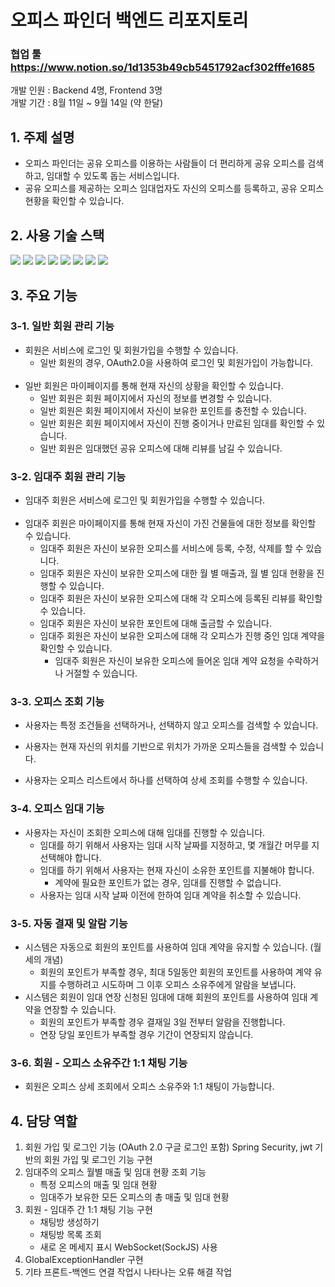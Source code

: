 # 오피스 파인더 백엔드 리포지토리
### 협업 툴 https://www.notion.so/1d1353b49cb5451792acf302fffe1685
개발 인원 : Backend 4명, Frontend 3명   
개발 기간 : 8월 11일 ~ 9월 14일 (약 한달)   

## 1. 주제 설명
- 오피스 파인더는 공유 오피스를 이용하는 사람들이 더 편리하게 공유 오피스를 검색하고, 임대할 수 있도록 돕는 서비스입니다.
- 공유 오피스를 제공하는 오피스 임대업자도 자신의 오피스를 등록하고, 공유 오피스 현황을 확인할 수 있습니다.

## 2. 사용 기술 스택
<img src="https://img.shields.io/badge/amazon_aws-232F3E?style=for-the-badge&logo=amazonaws&logoColor=white">
<img src="https://img.shields.io/badge/amazons3-569A31?style=for-the-badge&logo=amazons3&logoColor=white">
<img src="https://img.shields.io/badge/springboot-6DB33F?style=for-the-badge&logo=springboot&logoColor=white">
<img src="https://img.shields.io/badge/springsecurity-6DB33F?style=for-the-badge&logo=springsecurity&logoColor=white">
<img src="https://img.shields.io/badge/hibernate-59666C?style=for-the-badge&logo=hibernate&logoColor=white">
<img src="https://img.shields.io/badge/redis-DC382D?style=for-the-badge&logo=redis&logoColor=white">
<img src="https://img.shields.io/badge/Swagger-85EA2D?style=for-the-badge&logo=Swagger&logoColor=black">
<img src="https://img.shields.io/badge/WebSocket-010101?style=for-the-badge&logo=&logoColor=white">

## 3. 주요 기능
### 3-1. 일반 회원 관리 기능
- 회원은 서비스에 로그인 및 회원가입을 수행할 수 있습니다.
    - 일반 회원의 경우, OAuth2.0을 사용하여 로그인 및 회원가입이 가능합니다.
      </br></br>
- 일반 회원은 마이페이지를 통해 현재 자신의 상황을 확인할 수 있습니다.
    - 일반 회원은 회원 페이지에서 자신의 정보를 변경할 수 있습니다.
    - 일반 회원은 회원 페이지에서 자신이 보유한 포인트를 충전할 수 있습니다.
    - 일반 회원은 회원 페이지에서 자신이 진행 중이거나 만료된 임대를 확인할 수 있습니다.
    - 일반 회원은 임대했던 공유 오피스에 대해 리뷰를 남길 수 있습니다.

### 3-2. 임대주 회원 관리 기능
- 임대주 회원은 서비스에 로그인 및 회원가입을 수행할 수 있습니다.
  </br></br>
- 임대주 회원은 마이페이지를 통해 현재 자신이 가진 건물들에 대한 정보를 확인할 수 있습니다.
    - 임대주 회원은 자신이 보유한 오피스를 서비스에 등록, 수정, 삭제를 할 수 있습니다.
    - 임대주 회원은 자신이 보유한 오피스에 대한 월 별 매출과, 월 별 임대 현황을 진행할 수 있습니다.
    - 임대주 회원은 자신이 보유한 오피스에 대해 각 오피스에 등록된 리뷰를 확인할 수 있습니다.
    - 임대주 회원은 자신이 보유한 포인트에 대해 출금할 수 있습니다.
    - 임대주 회원은 자신이 보유한 오피스에 대해 각 오피스가 진행 중인 임대 계약을 확인할 수 있습니다.
        - 임대주 회원은 자신이 보유한 오피스에 들어온 임대 계약 요청을 수락하거나 거절할 수 있습니다.

### 3-3. 오피스 조회 기능
- 사용자는 특정 조건들을 선택하거나, 선택하지 않고 오피스를 검색할 수 있습니다.


- 사용자는 현재 자신의 위치를 기반으로 위치가 가까운 오피스들을 검색할 수 있습니다.


- 사용자는 오피스 리스트에서 하나를 선택하여 상세 조회를 수행할 수 있습니다.

### 3-4. 오피스 임대 기능
- 사용자는 자신이 조회한 오피스에 대해 임대를 진행할 수 있습니다.
    - 임대를 하기 위해서 사용자는 임대 시작 날짜를 지정하고, 몇 개월간 머무를 지 선택해야 합니다.
    - 임대를 하기 위해서 사용자는 현재 자신이 소유한 포인트를 지불해야 합니다.
        - 계약에 필요한 포인트가 없는 경우, 임대를 진행할 수 없습니다.
    - 사용자는 임대 시작 날짜 이전에 한하여 임대 계약을 취소할 수 있습니다.

### 3-5. 자동 결재 및 알람 기능
- 시스템은 자동으로 회원의 포인트를 사용하여 임대 계약을 유지할 수 있습니다. (월세의 개념)
    - 회원의 포인트가 부족할 경우, 최대 5일동안 회원의 포인트를 사용하여 계약 유지를 수행하려고 시도하며 그 이후 오피스 소유주에게 알람을 보냅니다.
- 시스템은 회원이 임대 연장 신청된 임대에 대해 회원의 포인트를 사용하여 임대 계약을 연장할 수 있습니다.
    - 회원의 포인트가 부족할 경우 결재일 3일 전부터 알람을 진행합니다.
    - 연장 당일 포인트가 부족할 경우 기간이 연장되지 않습니다.

### 3-6. 회원 - 오피스 소유주간 1:1 채팅 기능
- 회원은 오피스 상세 조회에서 오피스 소유주와 1:1 채팅이 가능합니다.

     
## 4. 담당 역할
1. 회원 가입 및 로그인 기능 (OAuth 2.0 구글 로그인 포함)
   Spring Security, jwt 기반의 회원 가입 및 로그인 기능 구현 
2. 임대주의 오피스 월별 매출 및 임대 현황 조회 기능
   - 특정 오피스의 매출 및 임대 현황
   - 임대주가 보유한 모든 오피스의 총 매출 및 임대 현황 
3. 회원 - 임대주 간 1:1 채팅 기능 구현
   - 채팅방 생성하기
   - 채팅방 목록 조회
   - 새로 온 메세지 표시 
   WebSocket(SockJS) 사용
4. GlobalExceptionHandler 구현
5. 기타 프론트-백엔드 연결 작업시 나타나는 오류 해결 작업
